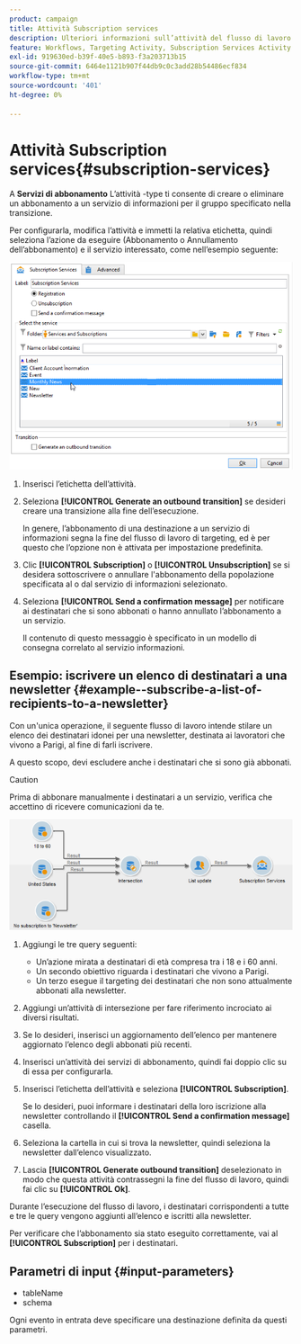 ```yaml
---
product: campaign
title: Attività Subscription services
description: Ulteriori informazioni sull’attività del flusso di lavoro Subscription Services
feature: Workflows, Targeting Activity, Subscription Services Activity
exl-id: 919630ed-b39f-40e5-b893-f3a203713b15
source-git-commit: 6464e1121b907f44db9c0c3add28b54486ecf834
workflow-type: tm+mt
source-wordcount: '401'
ht-degree: 0%

---
```


# Attività Subscription services{#subscription-services}



A **Servizi di abbonamento** L’attività -type ti consente di creare o eliminare un abbonamento a un servizio di informazioni per il gruppo specificato nella transizione.

Per configurarla, modifica l’attività e immetti la relativa etichetta, quindi seleziona l’azione da eseguire (Abbonamento o Annullamento dell’abbonamento) e il servizio interessato, come nell’esempio seguente:

![](assets/edit_service_inscription.png)

1. Inserisci l’etichetta dell’attività.
1. Seleziona **[!UICONTROL Generate an outbound transition]** se desideri creare una transizione alla fine dell’esecuzione.

   In genere, l’abbonamento di una destinazione a un servizio di informazioni segna la fine del flusso di lavoro di targeting, ed è per questo che l’opzione non è attivata per impostazione predefinita.

1. Clic **[!UICONTROL Subscription]** o **[!UICONTROL Unsubscription]** se si desidera sottoscrivere o annullare l&#39;abbonamento della popolazione specificata al o dal servizio di informazioni selezionato.
1. Seleziona **[!UICONTROL Send a confirmation message]** per notificare ai destinatari che si sono abbonati o hanno annullato l’abbonamento a un servizio.

   Il contenuto di questo messaggio è specificato in un modello di consegna correlato al servizio informazioni.

## Esempio: iscrivere un elenco di destinatari a una newsletter {#example--subscribe-a-list-of-recipients-to-a-newsletter}

Con un&#39;unica operazione, il seguente flusso di lavoro intende stilare un elenco dei destinatari idonei per una newsletter, destinata ai lavoratori che vivono a Parigi, al fine di farli iscrivere.

A questo scopo, devi escludere anche i destinatari che si sono già abbonati.

>[!CAUTION]
>
>Prima di abbonare manualmente i destinatari a un servizio, verifica che accettino di ricevere comunicazioni da te.

![](assets/subscription_services_example.png)

1. Aggiungi le tre query seguenti:

   * Un’azione mirata a destinatari di età compresa tra i 18 e i 60 anni.
   * Un secondo obiettivo riguarda i destinatari che vivono a Parigi.
   * Un terzo esegue il targeting dei destinatari che non sono attualmente abbonati alla newsletter.

1. Aggiungi un’attività di intersezione per fare riferimento incrociato ai diversi risultati.
1. Se lo desideri, inserisci un aggiornamento dell’elenco per mantenere aggiornato l’elenco degli abbonati più recenti.
1. Inserisci un’attività dei servizi di abbonamento, quindi fai doppio clic su di essa per configurarla.
1. Inserisci l’etichetta dell’attività e seleziona **[!UICONTROL Subscription]**.

   Se lo desideri, puoi informare i destinatari della loro iscrizione alla newsletter controllando il **[!UICONTROL Send a confirmation message]** casella.

1. Seleziona la cartella in cui si trova la newsletter, quindi seleziona la newsletter dall’elenco visualizzato.
1. Lascia **[!UICONTROL Generate outbound transition]** deselezionato in modo che questa attività contrassegni la fine del flusso di lavoro, quindi fai clic su **[!UICONTROL Ok]**.

Durante l’esecuzione del flusso di lavoro, i destinatari corrispondenti a tutte e tre le query vengono aggiunti all’elenco e iscritti alla newsletter.

Per verificare che l’abbonamento sia stato eseguito correttamente, vai al **[!UICONTROL Subscription]** per i destinatari.

## Parametri di input {#input-parameters}

* tableName
* schema

Ogni evento in entrata deve specificare una destinazione definita da questi parametri.

